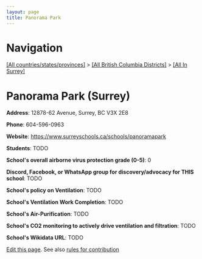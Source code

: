 ```yaml
---
layout: page
title: Panorama Park
---
```

# Navigation

[[All countries/states/provinces]](../../..) > [[All British Columbia Districts]](../..) > [[All In Surrey]](..)

# Panorama Park (Surrey)

**Address**: 12878-62 Avenue, Surrey, BC V3X 2E8

**Phone**: 604-596-0963

**Website**: <https://www.surreyschools.ca/schools/panoramapark>

**Students**: TODO

**School's overall airborne virus protection grade (0-5)**: 0

**Discord, Facebook, or WhatsApp group for discovery/advocacy for THIS school**: TODO

**School's policy on Ventilation**: TODO

**School's Ventilation Work Completion**: TODO

**School's Air-Purification**: TODO

**School's CO2 monitoring to actively drive ventilation and filtration**: TODO

**School's Wikidata URL**: TODO


[Edit this page](https://github.com/ventilate-schools/BC/edit/main/./Surrey/Panorama_Park.md). See also [rules for contribution](../../../contribution-rules/)